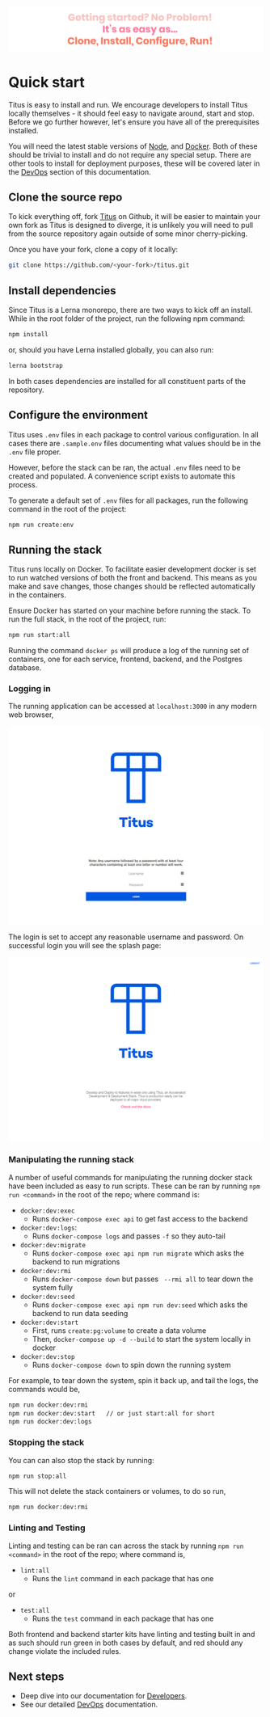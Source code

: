 ![quick-start-quote][]

# Quick start

Titus is easy to install and run. We encourage developers to install Titus locally themselves - it should feel easy to navigate around, start and stop. Before we go further however, let's ensure you have all of the prerequisites installed. 

You will need the latest stable versions of [Node][], and [Docker][]. Both of these should be trivial to install and do not require any special setup. There are other tools to install for deployment purposes, these will be covered later in the [DevOps][] section of this documentation.

## Clone the source repo
To kick everything off, fork [Titus][] on Github, it will be easier to maintain your own fork as Titus is designed to diverge, it is unlikely you will need to pull from the source repository again outside of some minor cherry-picking.

Once you have your fork, clone a copy of it locally:

```sh
git clone https://github.com/<your-fork>/titus.git
```

## Install dependencies
Since Titus is a Lerna monorepo, there are two ways to kick off an install. While in the root folder of the project, run the following npm command:

```sh
npm install
```

or, should you have Lerna installed globally, you can also run:

```sh
lerna bootstrap
```

In both cases dependencies are installed for all constituent parts of the repository.

## Configure the environment
Titus uses `.env` files in each package to control various configuration. In all cases there are `.sample.env` files documenting what values should be in the `.env` file proper.

However, before the stack can be ran, the actual `.env` files need to be created and populated. A convenience script exists to automate this process. 

To generate a default set of `.env` files for all packages, run the following command in the root of the project:

```sh
npm run create:env
```

## Running the stack
Titus runs locally on Docker. To facilitate easier development docker is set to run watched versions of both the front and backend. This means as you make and save changes, those changes should be reflected automatically in the containers. 

Ensure Docker has started on your machine before running the stack. To run the full stack, in the root of the project, run:

```sh
npm run start:all
```

Running the command `docker ps` will produce a log of the running set of containers, one for each service, frontend, backend, and the Postgres database.

### Logging in
The running application can be accessed at `localhost:3000` in any modern web browser,

![x](../img/titus-login.png)

The login is set to accept any reasonable username and password. On successful login you will see
the splash page:

![x](../img/titus-home-page.png)

### Manipulating the  running stack
A number of useful commands for manipulating the running docker stack have been included as easy to run scripts. These can be ran by running `npm run <command>` in the root of the repo; where command is:

- `docker:dev:exec`
  - Runs `docker-compose exec api` to get fast access to the backend
- `docker:dev:logs`: 
  - Runs `docker-compose logs` and passes `-f` so they auto-tail
- `docker:dev:migrate` 
  - Runs `docker-compose exec api npm run migrate` which asks the backend to run migrations
- `docker:dev:rmi`
  - Runs `docker-compose down` but passes ` --rmi all` to tear down the system fully
- `docker:dev:seed`
  - Runs `docker-compose exec api npm run dev:seed` which asks the backend to run data seeding
- `docker:dev:start` 
  - First, runs `create:pg:volume` to create a data volume 
  - Then, `docker-compose up -d --build` to start the system locally in docker
- `docker:dev:stop`
  - Runs `docker-compose down` to spin down the running system

For example, to tear down the system, spin it back up, and tail the logs, the commands would be,

```sh
npm run docker:dev:rmi
npm run docker:dev:start   // or just start:all for short
npm run docker:dev:logs
```

### Stopping the stack
You can can also stop the stack by running:

```sh
npm run stop:all
```

This will not delete the stack containers or volumes, to do so run,

```sh
npm run docker:dev:rmi
```

### Linting and Testing
Linting and testing can be ran can across the stack by running `npm run <command>` in the root of the repo; where command is,

- `lint:all`
  - Runs the `lint` command in each package that has one

or 

- `test:all`
  - Runs the `test` command in each package that has one

Both frontend and backend starter kits have linting and testing built in and as such should run green in both cases by default, and red should any change violate the included rules.

## Next steps

- Deep dive into our documentation for [Developers][].
- See our detailed [DevOps][] documentation.


<!-- External Links -->
[Noise]: https://nearform.github.io/noise
[titus-noise-cli]: https://github.com/nearform/titus-noise-cli
[CircleCI]: https://circleci.com/product/#features
[Docker]: https://www.docker.com/
[Node]: https://nodejs.org/en/
[OpenID Connect]: https://openid.net/connect/ 
[Titus]: https://github.com/nearform/titus

<!-- Internal Links -->
[DevOps]: devops/
[Developers]: developers/


<!-- Images -->
[quick-start-quote]: ../img/titus-quick-start-quote.svg
